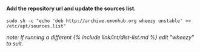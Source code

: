 #### Add the repository url and update the sources list.

    sudo sh -c "echo 'deb http://archive.emonhub.org wheezy unstable' >> /etc/apt/sources.list"
    
*note: If running a different {% include link/int/dist-list.md %} edit "wheezy" to suit.*

